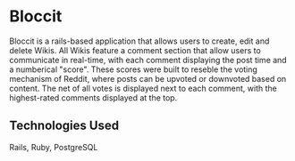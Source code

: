  # Bloccit
 
 Bloccit is a rails-based application that allows users to create, edit and delete Wikis. All Wikis feature a comment section that allow users to communicate in real-time, with each comment displaying the post time and a numberical "score". These scores were built to reseble the voting mechanism of Reddit, where posts can be upvoted or downvoted based on content. The net of all votes is displayed next to each comment, with the highest-rated comments displayed at the top.
 
## Technologies Used

Rails, Ruby, PostgreSQL
